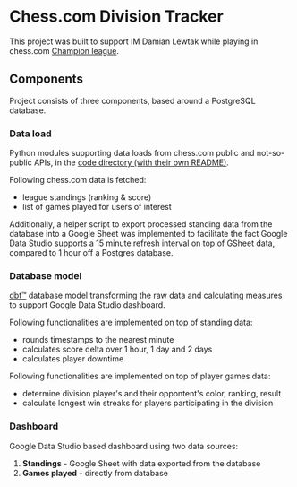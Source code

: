 # Chess.com Division Tracker

This project was built to support IM Damian Lewtak while playing in chess.com [Champion league](https://www.chess.com/news/view/chesscom-releases-leagues).

## Components

Project consists of three components, based around a PostgreSQL database.

### Data load

Python modules supporting data loads from chess.com public and not-so-public APIs, in the [code directory (with their own README)](code/).

Following chess.com data is fetched:

- league standings (ranking & score)
- list of games played for users of interest

Additionally, a helper script to export processed standing data from the database into a Google Sheet was implemented to facilitate the fact Google Data Studio supports a 15 minute refresh interval on top of GSheet data, compared to 1 hour off a Postgres database.

### Database model

[dbt™](https://www.getdbt.com/) database model transforming the raw data and calculating measures to support Google Data Studio dashboard.

Following functionalities are implemented on top of standing data:

- rounds timestamps to the nearest minute
- calculates score delta over 1 hour, 1 day and 2 days
- calculates player downtime

Following functionalities are implemented on top of player games data:

- determine division player's and their oppontent's color, ranking, result
- calculate longest win streaks for players participating in the division

### Dashboard

Google Data Studio based dashboard using two data sources:

1. **Standings** - Google Sheet with data exported from the database
2. **Games played** - directly from database

<screenshots>
